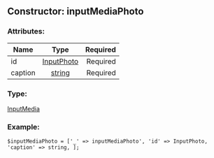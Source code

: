 ## Constructor: inputMediaPhoto  

### Attributes:

| Name     |    Type       | Required |
|----------|:-------------:|---------:|
|id|[InputPhoto](../types/InputPhoto.md) | Required|
|caption|[string](../types/string.md) | Required|
### Type: 

[InputMedia](../types/InputMedia.md)
### Example:

```
$inputMediaPhoto = ['_' => inputMediaPhoto', 'id' => InputPhoto, 'caption' => string, ];
```